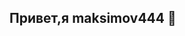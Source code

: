 ## Привет,я maksimov444 👋

<!--
*.

:Я новый человек в этой сфере разработак 

- 🔭 Хочу узнавать мног нового 
- 🌱 Стараюсь рабоать в этой сфере 
- 👯 Делать больше 
- 🤔 Идти к своей цели 
